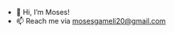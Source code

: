 - 👋 Hi, I’m Moses!
- 📫 Reach me via mosesgameli20@gmail.com

<!---
moses-20/moses-20 is a ✨ special ✨ repository because its `README.md` (this file) appears on your GitHub profile.
You can click the Preview link to take a look at your changes.
--->
